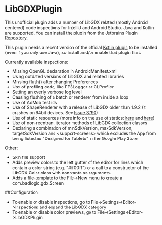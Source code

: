 # LibGDXPlugin
This unofficial plugin adds a number of LibGDX related (mostly Android centered) code inspections for IntelliJ and Android Studio. Java and Kotlin are supported. You can install the plugin [from the Jetbrains Plugin Repository](https://plugins.jetbrains.com/plugin/8509). 

This plugin needs a recent version of the official [Kotlin plugin](https://plugins.jetbrains.com/plugin/6954) to be installed (even if you only use Java), so install and/or enable that plugin first. 

Currently available inspections:

* Missing OpenGL declaration in AndroidManifest.xml
* Using outdated versions of LibGDX and related libraries
* Missing flush() after changing Preferences
* Use of profiling code, like FPSLogger or GLProfiler
* Setting an overly verbose log level
* Causing flushing of a batch or renderer from inside a loop
* Use of AdMob test ids
* Use of ShapeRenderer with a release of LibGDX older than 1.9.2 (It crashes on 64bit devices. See [Issue 3790](https://github.com/libgdx/libgdx/issues/3790))
* Use of static resources (more info on the use of statics: [here](http://bitiotic.com/blog/2013/05/23/libgdx-and-android-application-lifecycle/) and [here](http://www.badlogicgames.com/forum/viewtopic.php?f=11&t=22358))
* Use of non-reentrant iterator methods of LibGDX collection classes
* Declaring a combination of minSdkVersion, maxSdkVersion, targetSdkVersion and &lt;support-screens&gt; which excludes the App from being listed as "Designed for Tablets" in the Google Play Store

Other:

* Skin file support
* Adds preview colors to the left gutter of the editor for lines which contain a color string (e.g. "#ff00ff") or a call to a constructor of the LibGDX Color class with constants as arguments. 
* Adds a file-template to the File->New menu to create a com.badlogic.gdx.Screen


##Configuration
* To enable or disable inspections, go to File->Settings->Editor->Inspections and expand the LibGDX category
* To enable or disable color previews, go to File->Settings->Editor->LibGDXPlugin